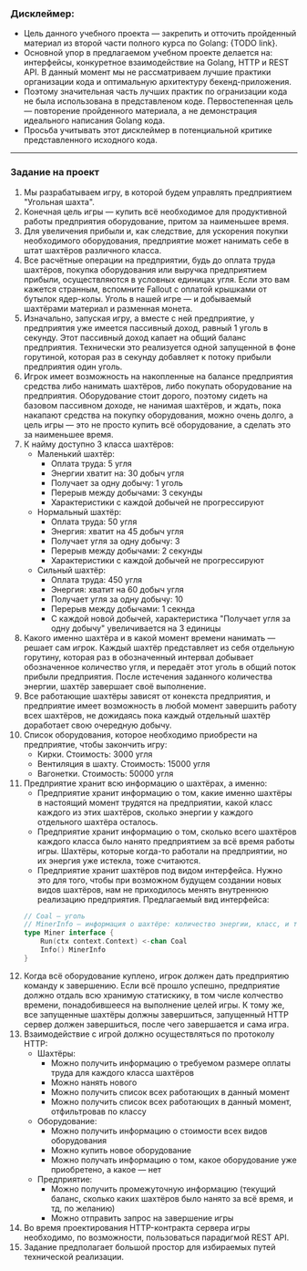 ### Дисклеймер:
- Цель данного учебного проекта — закрепить и отточить пройденный материал из второй части полного курса по Golang: {TODO link}.
- Основной упор в предлагаемом учебном проекте делается на: интерфейсы, конкуретное взаимодействие на Golang, HTTP и REST API. В данный момент мы не рассматриваем лучшие практики организации кода и оптимальную архитектуру бекенд-приложения.
- Поэтому значительная часть лучших практик по огранизации кода не была использована в представленом коде. Первостепенная цель — повторение пройденного материала, а не демонстрация идеального написания Golang кода.
- Просьба учитывать этот дисклеймер в потенциальной критике представленного исходного кода.

---
### Задание на проект
1. Мы разрабатываем игру, в которой будем управлять предприятием "Угольная шахта".
2. Конечная цель игры — купить всё необходимое для продуктивной работы предприятия оборудование, притом за наименьшее время.
3. Для увеличения прибыли и, как следствие, для ускорения покупки необходимого оборудования, предприятие может нанимать себе в штат шахтёров различного класса.
4. Все расчётные операции на предприятии, будь до оплата труда шахтёров, покупка оборудования или выручка предприятием прибыли, осуществляются в условных единицах угля. Если это вам кажется странным, вспомните Fallout с оплатой крышками от бутылок ядер-колы. Уголь в нашей игре — и добываемый шахтёрами материал и разменная монета.
5. Изначально, запуская игру, а вместе с ней предприятие, у предприятия уже имеется пассивный доход, равный 1 уголь в секунду. Этот пассивный доход капает на общий баланс предприятия. Технически это реализуется одной запущенной в фоне горутиной, которая раз в секунду добавляет к потоку прибыли предприятия один уголь.
6. Игрок имеет возможность на накопленные на балансе предприятия средства либо нанимать шахтёров, либо покупать оборудование на предприятия. Оборудование стоит дорого, поэтому сидеть на базовом пассивном доходе, не нанимая шахтёров, и ждать, пока накапают средства на покупку оборудования, можно очень долго, а цель игры — это не просто купить всё оборудование, а сделать это за наименьшее время.
7. К найму доступно 3 класса шахтёров:
    - Маленький шахтёр:
        - Оплата труда: 5 угля
        - Энергии хватит на: 30 добыч угля
        - Получает за одну добычу: 1 уголь
        - Перерыв между добычами: 3 секунды
        - Характеристики с каждой добычей не прогрессируют
    - Нормальный шахтёр:
        - Оплата труда: 50 угля
        - Энергия: хватит на 45 добыч угля
        - Получает угля за одну добычу: 3
        - Перерыв между добычами: 2 секунды
        - Характеристики с каждой добычей не прогрессируют
    - Сильный шахтёр:
        - Оплата труда: 450 угля
        - Энергия: хватит на 60 добыч угля
        - Получает угля за одну добычу: 10
        - Перерыв между добычами: 1 секнда
        - С каждой новой добычей, характеристика "Получает угля за одну добычу" увеличивается на 3 единицы
8. Какого именно шахтёра и в какой момент времени нанимать — решает сам игрок. Каждый шахтёр представляет из себя отдельную горутину, которая раз в обозначенный интервал добывает обозначенное количество угля, и передаёт этот уголь в общий поток прибыли предприятия. После истечения заданного количества энергии, шахтёр завершает своё выполнение.
9. Все работающие шахтёры зависят от конекста предприятия, и предприятие имеет возможность в любой момент завершить работу всех шахтёров, не дожидаясь пока каждый отдельный шахтёр доработает свою очередную добычу.
10. Список оборудования, которое необходимо приобрести на предприятие, чтобы закончить игру:
    - Кирки. Стоимость: 3000 угля
    - Вентиляция в шахту. Стоимость: 15000 угля
    - Вагонетки. Стоимость: 50000 угля
11. Предприятие хранит всю информацию о шахтёрах, а именно:
    - Предприятие хранит информацию о том, какие именно шахтёры в настоящий момент трудятся на предприятии, какой класс каждого из этих шахтёров, сколько энергии у каждого отдельного шахтёра осталось.
    - Предприятие хранит информацию о том, сколько всего шахтёров каждого класса было нанято предприятием за всё время работы игры. Шахтёры, которые когда-то работали на предприятии, но их энергия уже истекла, тоже считаются.
    - Предприятие хранит шахтёров под видом интерфейса. Нужно это для того, чтобы при возможном будущем создании новых видов шахтёров, нам не приходилось менять внутреннюю реализацию предприятия. Предлагаемый вид интерфейса:
    ```go
    // Coal — уголь
    // MinerInfo — информация о шахтёре: количество энергии, класс, и т.д.
    type Miner interface {
	    Run(ctx context.Context) <-chan Coal
	    Info() MinerInfo
    }
    ```
12. Когда всё оборудование куплено, игрок должен дать предприятию команду к завершению. Если всё прошло успешно, предприятие должно отдаль всю хранимую статискику, в том числе колчество времени, понадобившееся на выполнение целей игры. К тому же, все запущенные шахтёры должны завершиться, запущенный HTTP сервер должен завершиться, после чего завершается и сама игра.
13. Взаимодействие с игрой должно осуществляться по протоколу HTTP:
    - Шахтёры:
        - Можно получить информацию о требуемом размере оплаты труда для каждого класса шахтёров
        - Можно нанять нового
        - Можно получить список всех работающих в данный момент
        - Можно получить список всех работающих в данный момент, отфильтровав по классу
    - Оборудование:
        - Можно получить информацию о стоимости всех видов оборудования
        - Можно купить новое оборудование
        - Можно получать информацию о том, какое оборудование уже приобретено, а какое — нет
    - Предприятие:
        - Можно получить промежуточную информацию (текущий баланс, сколько каких шахтёров было нанято за всё время, и тд, по желанию)
        - Можно отправить запрос на завершение игры
14. Во время проектирования HTTP-контракта сервера игры необходимо, по возможности, пользоваться парадигмой REST API.
15. Задание предполагает большой простор для избираемых путей технической реализации.
